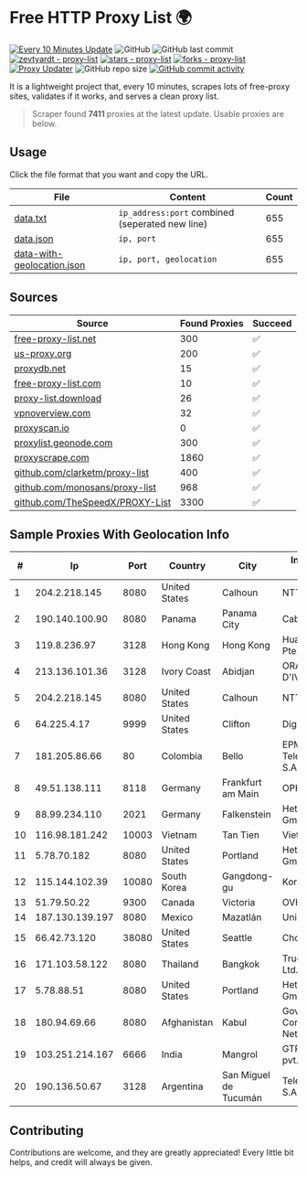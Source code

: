 
# Free HTTP Proxy List 🌍

[![Every 10 Minutes Update](https://github.com/mertguvencli/http-proxy-list/actions/workflows/main.yml/badge.svg?branch=main)](https://github.com/mertguvencli/http-proxy-list/actions/workflows/main.yml)
![GitHub](https://img.shields.io/github/license/mertguvencli/http-proxy-list)
![GitHub last commit](https://img.shields.io/github/last-commit/mertguvencli/http-proxy-list)
[![zevtyardt - proxy-list](https://img.shields.io/static/v1?label=zevtyardt&message=proxy-list&color=blue&logo=github)](https://github.com/zevtyardt/proxy-list "Go to GitHub repo")
[![stars - proxy-list](https://img.shields.io/github/stars/zevtyardt/proxy-list?style=social)](https://github.com/zevtyardt/proxy-list)
[![forks - proxy-list](https://img.shields.io/github/forks/zevtyardt/proxy-list?style=social)](https://github.com/zevtyardt/proxy-list)
[![Proxy Updater](https://github.com/zevtyardt/proxy-list/workflows/Proxy%20Updater/badge.svg)](https://github.com/zevtyardt/proxy-list/actions?query=workflow:"Proxy+Updater")
![GitHub repo size](https://img.shields.io/github/repo-size/zevtyardt/proxy-list)
[![GitHub commit activity](https://img.shields.io/github/commit-activity/m/zevtyardt/proxy-list?logo=commits)](https://github.com/zevtyardt/proxy-list/commits/main)

It is a lightweight project that, every 10 minutes, scrapes lots of free-proxy sites, validates if it works, and serves a clean proxy list.

> Scraper found **7411** proxies at the latest update. Usable proxies are below.

## Usage

Click the file format that you want and copy the URL.

|File|Content|Count|
|----|-------|-----|
|[data.txt](https://raw.githubusercontent.com/mertguvencli/http-proxy-list/main/proxy-list/data.txt)|`ip_address:port` combined (seperated new line)|655|
|[data.json](https://raw.githubusercontent.com/mertguvencli/http-proxy-list/main/proxy-list/data.json)|`ip, port`|655|
|[data-with-geolocation.json](https://raw.githubusercontent.com/mertguvencli/http-proxy-list/main/proxy-list/data-with-geolocation.json)|`ip, port, geolocation`|655|

## Sources

|Source|Found Proxies|Succeed|
|------|-------------|-------|
|[free-proxy-list.net](https://free-proxy-list.net)|300|✅|
|[us-proxy.org](https://www.us-proxy.org)|200|✅|
|[proxydb.net](http://proxydb.net)|15|✅|
|[free-proxy-list.com](https://free-proxy-list.com/?page=&port=&type%5B%5D=http&type%5B%5D=https&up_time=0&search=Search)|10|✅|
|[proxy-list.download](https://www.proxy-list.download/HTTP)|26|✅|
|[vpnoverview.com](https://vpnoverview.com/privacy/anonymous-browsing/free-proxy-servers)|32|✅|
|[proxyscan.io](https://www.proxyscan.io)|0|✅|
|[proxylist.geonode.com](https://proxylist.geonode.com/api/proxy-list?limit=300&page=1&sort_by=lastChecked&sort_type=desc&protocols=http,https)|300|✅|
|[proxyscrape.com](https://api.proxyscrape.com/v2/?request=displayproxies&protocol=http&timeout=10000&country=all&ssl=all&anonymity=all)|1860|✅|
|[github.com/clarketm/proxy-list](https://raw.githubusercontent.com/clarketm/proxy-list/master/proxy-list-raw.txt)|400|✅|
|[github.com/monosans/proxy-list](https://raw.githubusercontent.com/monosans/proxy-list/main/proxies/http.txt)|968|✅|
|[github.com/TheSpeedX/PROXY-List](https://raw.githubusercontent.com/TheSpeedX/PROXY-List/master/http.txt)|3300|✅|


## Sample Proxies With Geolocation Info

|#|Ip|Port|Country|City|Internet Service Provider|
|-|--|----|-------|----|-------------------------|
|1|204.2.218.145|8080|United States|Calhoun|NTT America, Inc.|
|2|190.140.100.90|8080|Panama|Panama City|Cable Onda|
|3|119.8.236.97|3128|Hong Kong|Hong Kong|Huawei International Pte. Ltd.|
|4|213.136.101.36|3128|Ivory Coast|Abidjan|ORANGE COTE D'IVOIRE|
|5|204.2.218.145|8080|United States|Calhoun|NTT America, Inc.|
|6|64.225.4.17|9999|United States|Clifton|DigitalOcean, LLC|
|7|181.205.86.66|80|Colombia|Bello|EPM Telecomunicaciones S.A. E.S.P.|
|8|49.51.138.111|8118|Germany|Frankfurt am Main|OPHL|
|9|88.99.234.110|2021|Germany|Falkenstein|Hetzner Online GmbH|
|10|116.98.181.242|10003|Vietnam|Tan Tien|Viettel Corporation|
|11|5.78.70.182|8080|United States|Portland|Hetzner Online GmbH|
|12|115.144.102.39|10080|South Korea|Gangdong-gu|Korea Telecom|
|13|51.79.50.22|9300|Canada|Victoria|OVH SAS|
|14|187.130.139.197|8080|Mexico|Mazatlán|Uninet S.A. de C.V.|
|15|66.42.73.120|38080|United States|Seattle|Choopa|
|16|171.103.58.122|8080|Thailand|Bangkok|True Internet Co., Ltd.|
|17|5.78.88.51|8080|United States|Portland|Hetzner Online GmbH|
|18|180.94.69.66|8080|Afghanistan|Kabul|Government Communications Network|
|19|103.251.214.167|6666|India|Mangrol|GTPl Shiv Network pvt. Ltd.|
|20|190.136.50.67|3128|Argentina|San Miguel de Tucumán|Telecom Argentina S.A|



## Contributing

Contributions are welcome, and they are greatly appreciated! Every
little bit helps, and credit will always be given.

